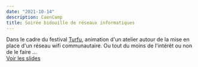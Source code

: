 ```yaml
---
date: "2021-10-14"
description: CaenCamp
title: Soirée bidouille de réseaux informatiques
---
```


Dans le cadre du festival [Turfu](https://turfu-festival.fr/ateliers/bidouille-electronique/), animation d'un atelier autour de la mise en place d'un réseau wifi communautaire. Ou tout du moins de l'intérêt ou non de le faire ...    
[Voir les slides](https://turfu-festival.fr/ateliers/bidouille-electronique/)
